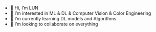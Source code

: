 - 👋 Hi, I’m LUN
- 👀 I’m interested in ML & DL & Computer Vision & Color Engineering
- 🌱 I’m currently learning DL models and Algorithms
- 💞️ I’m looking to collaborate on everything

<!---
LUN000/LUN000 is a ✨ special ✨ repository because its `README.md` (this file) appears on your GitHub profile.
You can click the Preview link to take a look at your changes.
--->
